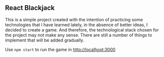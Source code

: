 ## React Blackjack

This is a simple project created with the intention of practicing some technologies that I have learned lately, in the absence of better ideas, I decided to create a game. And therefore, the technological stack chosen for the project may not make any sense.
There are still a number of things to implement that will be added gradually.

Use `npm start` to run the game in [http://localhost:3000](http://localhost:3000)
